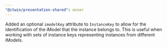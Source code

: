 ```yaml
---
"@itwin/presentation-shared": minor
---
```


Added an optional `imodelKey` attribute to `InstanceKey` to allow for the identification of the iModel that the instance belongs to. This is useful when working with sets of instance keys representing instances from different iModels.
